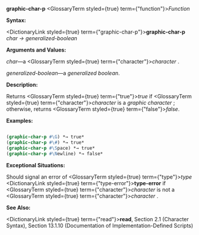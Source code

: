 **graphic-char-p** <GlossaryTerm styled={true} term={"function"}><i>Function</i></GlossaryTerm> 



**Syntax:** 



<DictionaryLink styled={true} term={"graphic-char-p"}><b>graphic-char-p</b></DictionaryLink> *char → generalized-boolean* 



**Arguments and Values:** 



*char*—a <GlossaryTerm styled={true} term={"character"}><i>character</i></GlossaryTerm> . 







 



 



*generalized-boolean*—a *generalized boolean*. 



**Description:** 



Returns <GlossaryTerm styled={true} term={"true"}><i>true</i></GlossaryTerm> if <GlossaryTerm styled={true} term={"character"}><i>character</i></GlossaryTerm> is a *graphic character* ; otherwise, returns <GlossaryTerm styled={true} term={"false"}><i>false</i></GlossaryTerm>. 



**Examples:**
```lisp

(graphic-char-p #\G) *→ true* 
(graphic-char-p #\#) *→ true* 
(graphic-char-p #\Space) *→ true* 
(graphic-char-p #\Newline) *→ false* 

```
**Exceptional Situations:** 



Should signal an error of <GlossaryTerm styled={true} term={"type"}><i>type</i></GlossaryTerm> <DictionaryLink styled={true} term={"type-error"}><b>type-error</b></DictionaryLink> if <GlossaryTerm styled={true} term={"character"}><i>character</i></GlossaryTerm> is not a <GlossaryTerm styled={true} term={"character"}><i>character</i></GlossaryTerm> . 



**See Also:** 



<DictionaryLink styled={true} term={"read"}><b>read</b></DictionaryLink>, Section 2.1 (Character Syntax), Section 13.1.10 (Documentation of Implementation-Defined Scripts) 



